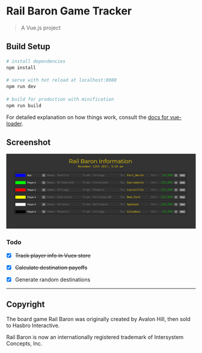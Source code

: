# Rail Baron Game Tracker

> A Vue.js project

## Build Setup

``` bash
# install dependencies
npm install

# serve with hot reload at localhost:8080
npm run dev

# build for production with minification
npm run build
```

For detailed explanation on how things work, consult the [docs for vue-loader](http://vuejs.github.io/vue-loader).

## Screenshot

![](./screenshot.png?updated=2017-11-13)

### Todo

* [x] ~~Track player info in Vuex store~~
* [x] ~~Calculate destination payoffs~~
* [x] Generate random destinations


---

## Copyright

The board game Rail Baron was originally created by Avalon Hill, then sold to Hasbro Interactive.

Rail Baron is now an internationally registered trademark of Intersystem Concepts, Inc.

